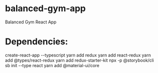 # balanced-gym-app
Balanced Gym React App


# Dependencies:
create-react-app --typescript
yarn add redux
yarn add react-redux 
yarn add @types/react-redux
yarn add redux-starter-kit
npx -p @storybook/cli sb init --type react
yarn add @material-ui/core